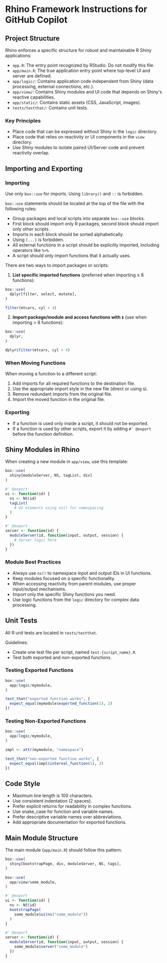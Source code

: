 # Rhino Framework Instructions for GitHub Copilot

## Project Structure

Rhino enforces a specific structure for robust and maintainable R Shiny applications:

- `app.R`: The entry point recognized by RStudio. Do not modify this file.
- `app/main.R`: The true application entry point where top-level UI and server are defined.
- `app/logic/`: Contains application code independent from Shiny (data processing, external connections, etc.).
- `app/view/`: Contains Shiny modules and UI code that depends on Shiny's reactive capabilities.
- `app/static/`: Contains static assets (CSS, JavaScript, images).
- `tests/testthat/`: Contains unit tests.

### Key Principles
- Place code that can be expressed without Shiny in the `logic` directory.
- Place code that relies on reactivity or UI components in the `view` directory.
- Use Shiny modules to isolate paired UI/Server code and prevent reactivity overlap.

## Importing and Exporting

### Importing

Use only `box::use` for imports. Using `library()` and `::` is forbidden.

`box::use` statements should be located at the top of the file with the following rules:
- Group packages and local scripts into separate `box::use` blocks.
- First block should import only R packages, second block should import only other scripts.
- Imports in each block should be sorted alphabetically.
- Using `[...]` is forbidden.
- All external functions in a script should be explicitly imported, including operators like `%>%`.
- A script should only import functions that it actually uses.

There are two ways to import packages or scripts:

1. **List specific imported functions** (preferred when importing ≤ 8 functions):
```r
box::use(
  dplyr[filter, select, mutate],
)

filter(mtcars, cyl > 4)
```

2. **Import package/module and access functions with `$`** (use when importing > 8 functions):
```r
box::use(
  dplyr,
)

dplyr$filter(mtcars, cyl > 4)
```

### When Moving Functions

When moving a function to a different script:
1. Add imports for all required functions to the destination file.
2. Use the appropriate import style in the new file (direct or using `$`).
3. Remove redundant imports from the original file.
4. Import the moved function in the original file.

### Exporting

- If a function is used only inside a script, it should not be exported.
- If a function is used by other scripts, export it by adding `#' @export` before the function definition.

## Shiny Modules in Rhino

When creating a new module in `app/view`, use this template:
```r
box::use(
  shiny[moduleServer, NS, tagList, div]
)

#' @export
ui <- function(id) {
  ns <- NS(id)
  tagList(
    # UI elements using ns() for namespacing
  )
}

#' @export
server <- function(id) {
  moduleServer(id, function(input, output, session) {
    # Server logic here
  })
}
```

### Module Best Practices

- Always use `ns()` to namespace input and output IDs in UI functions.
- Keep modules focused on a specific functionality.
- When accessing reactivity from parent modules, use proper input/output mechanisms.
- Import only the specific Shiny functions you need.
- Use logic functions from the `logic` directory for complex data processing.

## Unit Tests

All R unit tests are located in `tests/testthat`.

Guidelines:
- Create one test file per script, named `test-{script_name}.R`.
- Test both exported and non-exported functions.

### Testing Exported Functions
```r
box::use(
  app/logic/mymodule,
)

test_that("exported function works", {
  expect_equal(mymodule$exported_function(1), 2)
})
```

### Testing Non-Exported Functions
```r
box::use(
  app/logic/mymodule,
)

impl <- attr(mymodule, "namespace")

test_that("non-exported function works", {
  expect_equal(impl$internal_function(1), 2)
})
```

## Code Style

- Maximum line length is 100 characters.
- Use consistent indentation (2 spaces).
- Prefer explicit returns for readability in complex functions.
- Use snake_case for function and variable names.
- Prefer descriptive variable names over abbreviations.
- Add appropriate documentation for exported functions.

## Main Module Structure

The main module (`app/main.R`) should follow this pattern:
```r
box::use(
  shiny[bootstrapPage, div, moduleServer, NS, tags],
)

box::use(
  app/view/some_module,
)

#' @export
ui <- function(id) {
  ns <- NS(id)
  bootstrapPage(
    some_module$ui(ns("some_module"))
  )
}

#' @export
server <- function(id) {
  moduleServer(id, function(input, output, session) {
    some_module$server("some_module")
  })
}
```
